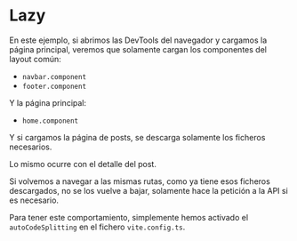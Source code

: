 # Lazy

En este ejemplo, si abrimos las DevTools del navegador y cargamos la página principal, veremos que solamente cargan los componentes del layout común:

- `navbar.component`
- `footer.component`

Y la página principal:

- `home.component`

Y si cargamos la página de posts, se descarga solamente los ficheros necesarios.

Lo mismo ocurre con el detalle del post.

Si volvemos a navegar a las mismas rutas, como ya tiene esos ficheros descargados, no se los vuelve a bajar, solamente hace la petición a la API si es necesario.

Para tener este comportamiento, simplemente hemos activado el `autoCodeSplitting` en el fichero `vite.config.ts`.
